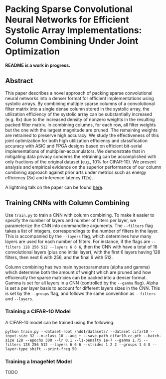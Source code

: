 # Packing Sparse Convolutional Neural Networks for Efficient Systolic Array Implementations: Column Combining Under Joint Optimization

**README is a work in progress.**

## Abstract
This paper describes a novel approach of packing sparse convolutional neural networks into a denser format for efficient implementations using systolic arrays. By combining multiple sparse columns of a convolutional filter matrix into a single dense column stored in the systolic array, the utilization efficiency of the systolic array can be substantially increased (e.g. 8x) due to the increased density of nonzero weights in the resulting packed filter matrix. In combining columns, for each row, all filter weights but the one with the largest magnitude are pruned. The remaining weights are retrained to preserve high accuracy. We study the effectiveness of this joint optimization for both high utilization efficiency and classification accuracy with ASIC and FPGA designs based on efficient bit-serial implementations of multiplier-accumulators. We demonstrate that in mitigating data privacy concerns the retraining can be accomplished with only fractions of the original dataset (e.g., 10\% for CIFAR-10). We present analysis and empirical evidence on the superior performance of our column combining approach against prior arts under metrics such as energy efficiency (3x) and inference latency (12x).

A lightning talk on the paper can be found [here](https://www.youtube.com/watch?v=9ekKzEKQ1cU).


## Training CNNs with Column Combining
Use `train.py` to train a CNN with column combining. To make it easier to specify the number of layers and number of filters per layer, we parameterize the CNN into commandline arguments. The `--filters` flag takes a list of integers, correspondings to the number of filters in the layer. This is accompanied by the `--layers` flag, which determines how many layers are used for each number of filters. For instance, if the flags are `--filters 128 256 512 --layers 6 6 6`, then the CNN with have a total of 18 convolutional layers (plus one initial layer), with the first 6 layers having 128 filters, then next 6 with 256, and the final 6 with 512.  

Column combining has two main hyperparameters (alpha and gamma) which determine both the amount of weight which are pruned and how efficienctly the sparse matricies can be packed into a denser format. Gamma is set for all layers in a CNN (controlled by the `--gamma` flag). Alpha is set a per layer basis to account for different layers sizes in the CNN. This is set by the `--groups` flag, and follows the same convention as `--filters` and `--layers`. 

### Training a CIFAR-10 Model
A CIFAR-10 model can be trained using the following:
```
python train.py --dataset-root /hdd1/datasets/ --dataset cifar10 --input-size 32 --n-class 10 --aug + --save-path cifar10-cc.pth --batch-size 128 --epochs 300 --lr 0.1 --l1-penalty 1e-7 --gamma 1.75 --filters 128 256 512 --layers 6 6 6 --strides 1 2 2 --groups 1 4 8 --layer-type shift --print-freq 50
```



### Training a ImageNet Model
TODO


